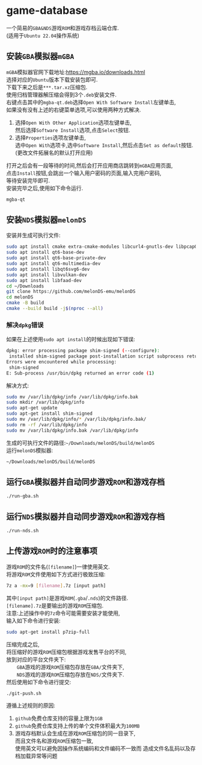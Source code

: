 # game-database
一个简易的`GBA&NDS`游戏`ROM`和游戏存档云端仓库.  
(适用于`Ubuntu 22.04`操作系统)  
## 安装`GBA`模拟器`mGBA`
`mGBA`模拟器官网下载地址:<https://mgba.io/downloads.html>  
选择对应的`Ubuntu`版本下载安装包即可.  
下载下来之后是`***.tar.xz`压缩包.  
使用归档管理器解压缩会得到3个`.deb`安装文件.  
右键点击其中的`mgba-qt.deb`选择`Open With Software Install`左键单击,  
如果没有没有上述的右键菜单选项,可以使用两种方式解决.  
1. 选择`Open With Other Application`选项左键单击,  
然后选择`Software Install`选项,点击`Select`按钮.  
2. 选择`Properties`选项左键单击,  
选中`Open With`选项卡,选中`Software Install`,然后点击`Set as default`按钮.  
(更改文件拓展名的默认打开应用)  

打开之后会有一段等待的时间,然后会打开应用商店跳转到`mGBA`应用页面,  
点击`Install`按钮,会跳出一个输入用户密码的页面,输入完用户密码,  
等待安装完毕即可.  
安装完毕之后,使用如下命令运行.  
```bash
mgba-qt
```
## 安装`NDS`模拟器`melonDS`
安装并生成可执行文件:  
```bash
sudo apt install cmake extra-cmake-modules libcurl4-gnutls-dev libpcap0.8-dev libsdl2-dev libarchive-dev libenet-dev libzstd-dev
sudo apt install qt6-base-dev
sudo apt install qt6-base-private-dev
sudo apt install qt6-multimedia-dev
sudo apt install libqt6svg6-dev
sudo apt install libvulkan-dev
sudo apt install libfaad-dev
cd ~/Downloads
git clone https://github.com/melonDS-emu/melonDS
cd melonDS
cmake -B build
cmake --build build -j$(nproc --all)
```
### 解决`dpkg`错误
如果在上述使用`sudo apt install`的时候出现如下错误:  
```bash
dpkg: error processing package shim-signed (--configure):
 installed shim-signed package post-installation script subprocess returned error exit status 127
Errors were encountered while processing:
 shim-signed
E: Sub-process /usr/bin/dpkg returned an error code (1)
```
解决方式:  
```bash
sudo mv /var/lib/dpkg/info /var/lib/dpkg/info.bak
sudo mkdir /var/lib/dpkg/info
sudo apt-get update
sudo apt-get install shim-signed
sudo mv /var/lib/dpkg/info/* /var/lib/dpkg/info.bak/
sudo rm -rf /var/lib/dpkg/info
sudo mv /var/lib/dpkg/info.bak /var/lib/dpkg/info
```
生成的可执行文件的路径:`~/Downloads/melonDS/build/melonDS`  
运行`melonDS`模拟器:  
```bash
~/Downloads/melonDS/build/melonDS
```
## 运行`GBA`模拟器并自动同步游戏`ROM`和游戏存档
```bash
./run-gba.sh
```
## 运行`NDS`模拟器并自动同步游戏`ROM`和游戏存档
```bash
./run-nds.sh
```
## 上传游戏`ROM`时的注意事项
游戏`ROM`的文件名(`[filename]`)一律使用英文.  
将游戏`ROM`文件使用如下方式进行极致压缩:  
```bash
7z a -mx=9 [filename].7z [input path]
```
其中`[input path]`是游戏`ROM`(`.gba`/`.nds`)的文件路径.  
`[filename].7z`是要输出的游戏`ROM`压缩包.  
注意:上述操作中的`7z`命令可能需要安装才能使用,  
输入如下命令进行安装:  
```bash
sudo apt-get install p7zip-full
```
压缩完成之后,  
将压缩好的游戏`ROM`压缩包根据游戏发售平台的不同,  
放到对应的平台文件夹下:  
&emsp;&emsp;`GBA`游戏的游戏`ROM`压缩包存放在`GBA/`文件夹下,  
&emsp;&emsp;`NDS`游戏的游戏`ROM`压缩包存放在`NDS/`文件夹下.  
然后使用如下命令进行提交:  
```bash
./git-push.sh
```
遵循上述规则的原因:  
1. `github`免费仓库支持的容量上限为`1GB`  
2. `github`免费仓库支持上传的单个文件体积最大为`100MB`  
3. 游戏存档默认会生成在游戏`ROM`压缩包的同一目录下,  
而且文件名和游戏`ROM`压缩包一致,  
使用英文可以避免因操作系统编码和文件编码不一致而
造成文件名乱码以及存档加载异常等问题  
